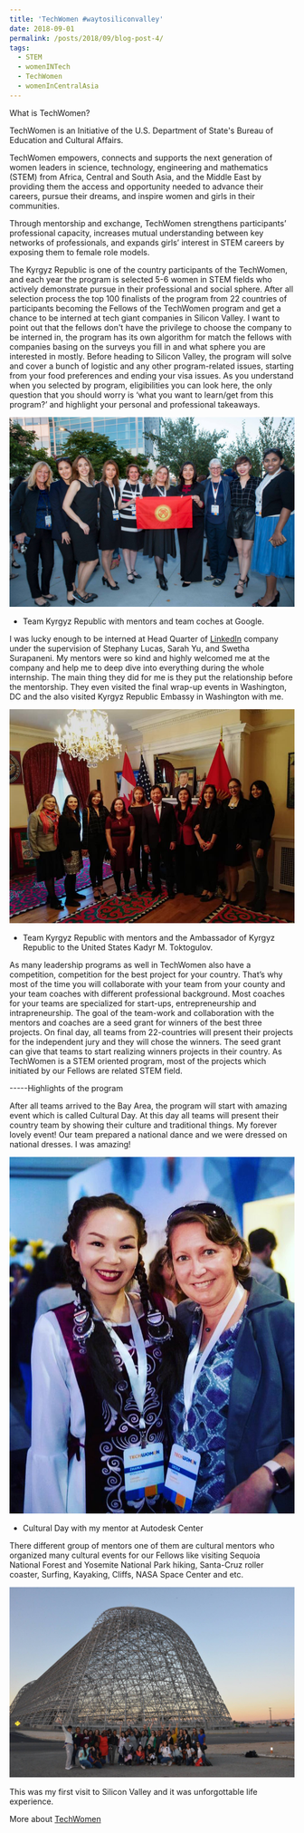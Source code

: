 ```yaml
---
title: 'TechWomen #waytosiliconvalley'
date: 2018-09-01
permalink: /posts/2018/09/blog-post-4/
tags:
  - STEM
  - womenINTech
  - TechWomen
  - womenInCentralAsia
---
```


What is TechWomen?

TechWomen is an Initiative of the U.S. Department of State's Bureau of Education and Cultural Affairs.

TechWomen empowers, connects and supports the next generation of women leaders in science, technology, engineering and mathematics (STEM) from Africa, Central and South Asia, and the Middle East by providing them the access and opportunity needed to advance their careers, pursue their dreams, and inspire women and girls in their communities.

Through mentorship and exchange, TechWomen strengthens participants’ professional capacity, increases mutual understanding between key networks of professionals, and expands girls’ interest in STEM careers by exposing them to female role models.

The Kyrgyz Republic is one of the country participants of the TechWomen, and each year the program is selected 5-6 women in STEM fields who actively demonstrate pursue in their professional and social sphere. After all selection process the top 100 finalists of the program from 22 countries of participants becoming the Fellows of the TechWomen program and get a chance to be interned at tech giant companies in Silicon Valley. I want to point out that the fellows don't have the privilege to choose the company to be interned in, the program has its own algorithm for match the fellows with companies basing on the surveys you fill in and what sphere you are interested in mostly. Before heading to Silicon Valley, the program will solve and cover a bunch of logistic and any other program-related issues, starting from your food preferences and ending your visa issues. 
As you understand when you selected by program, eligibilities you can look here, the only question that you should worry is ‘what you want to learn/get from this program?’ and highlight your personal and professional takeaways.

![](/files/TechWomen1.png)
* Team Kyrgyz Republic with mentors and team coches at Google.

I was lucky enough to be interned at Head Quarter of [LinkedIn](https://www.linkedin.com/feed/) company under the supervision of Stephany Lucas, Sarah Yu, and Swetha Surapaneni. My mentors were so kind and highly welcomed me at the company and help me to deep dive into everything during the whole internship. The main thing they did for me is they put the relationship before the mentorship. They even visited the final wrap-up events in Washington, DC and the also visited Kyrgyz Republic Embassy in Washington with me.

![](/files/TechWomen2.png)
* Team Kyrgyz Republic with mentors and the Ambassador of Kyrgyz Republic to the United States Kadyr M. Toktogulov.


As many leadership programs as well in TechWomen also have a competition, competition for the best project for your country.  That’s why most of the time you will collaborate with your team from your county and your team coaches with different professional background. Most coaches for your teams are specialized for start-ups, entrepreneurship and intrapreneurship. The goal of the team-work and collaboration with the mentors and coaches  are a seed grant for winners of the best three projects. On final day, all teams from 22-countries will present their projects for the independent jury and they will chose the winners. The seed grant can give that teams to start realizing winners projects in their country.  As TechWomen is a STEM oriented program, most of the projects which initiated by our Fellows are related STEM field. 

-----Highlights of the program

After all teams arrived to the Bay Area, the program will start with amazing event which is called Cultural Day. At this day all teams will present their country team by showing their culture and traditional things. My forever lovely event! Our team prepared a national dance and we were dressed on national dresses. I was amazing!

![](/files/TechWomen3.png)
 * Cultural Day with my mentor at Autodesk Center 


There different group of mentors one of them are cultural mentors who organized many cultural events for our Fellows like visiting Sequoia National Forest and Yosemite National Park hiking, Santa-Cruz roller coaster, Surfing, Kayaking, Cliffs, NASA Space Center and etc.

![](/files/TechWomen6.png)

This was my first visit to Silicon Valley and it was unforgottable life experience.



More about [TechWomen](https://www.techwomen.org/)
